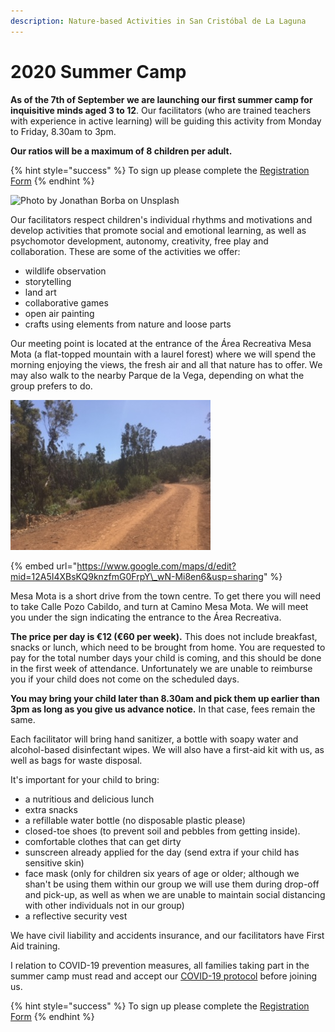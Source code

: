 ```yaml
---
description: Nature-based Activities in San Cristóbal de La Laguna
---
```


# 2020 Summer Camp

**As of the 7th of September we are launching our first summer camp for inquisitive minds aged 3 to 12**. Our facilitators \(who are trained teachers with experience in active learning\) will be guiding this activity from Monday to Friday, 8.30am to 3pm.

**Our ratios will be a maximum of 8 children per adult.**

{% hint style="success" %}
To sign up please complete the [Registration Form](https://docs.google.com/forms/d/e/1FAIpQLSelZ6a1N-EqSPdlRpixjyTK186TpEzkQXx2WQ9LJWgEVhlM4g/viewform?usp=sf_link)
{% endhint %}

![Photo by Jonathan Borba on Unsplash](.gitbook/assets/jonathan-borba-zfabk1ar5-a-unsplash.jpg)

Our facilitators respect children's individual rhythms and motivations and develop activities that promote social and emotional learning, as well as psychomotor development, autonomy, creativity, free play and collaboration. These are some of the activities we offer: 

* wildlife observation
* storytelling
* land art
* collaborative games
* open air painting
* crafts using elements from nature and loose parts 

Our meeting point is located at the entrance of the Área Recreativa Mesa Mota \(a flat-topped mountain with a laurel forest\) where we will spend the morning enjoying the views, the fresh air and all that nature has to offer. We may also walk to the nearby Parque de la Vega, depending on what the group prefers to do. 

![The &quot;eco-corridor&quot;, one of the hiking trails on Mesa Mota.](.gitbook/assets/image19.jpeg)

{% embed url="https://www.google.com/maps/d/edit?mid=12A5I4XBsKQ9knzfmG0FrpY\_wN-Mi8en6&usp=sharing" %}

Mesa  Mota is a short drive from the town centre. To get there you will need to take Calle Pozo Cabildo, and turn at Camino Mesa Mota. We will meet you under the sign indicating the entrance to the Área Recreativa.

**The price per day is €12 \(€60 per week\).** This does not include breakfast, snacks or lunch, which need to be brought from home. You are requested to pay for the total number days your child is coming, and this should be done in the first week of attendance. Unfortunately we are unable to reimburse you if your child does not come on the scheduled days.

**You may bring your child later than 8.30am and pick them up earlier than 3pm as long as you give us advance notice.** In that case, fees remain the same.

Each facilitator will bring hand sanitizer, a bottle with soapy water and alcohol-based disinfectant wipes. We will also have a first-aid kit with us, as well as bags for waste disposal. 

It's important for your child to bring:

* a nutritious and delicious lunch
* extra snacks
* a refillable water bottle \(no disposable plastic please\)
* closed-toe shoes \(to prevent soil and pebbles from getting inside\).
* comfortable clothes that can get dirty
* sunscreen already applied for the day \(send extra if your child has sensitive skin\)
* face mask \(only for children six years of age or older; although we shan't be using them within our group we will use them during drop-off and pick-up, as well as when we are unable to maintain social distancing with other individuals not in our group\)
* a reflective security vest

We have civil liability and accidents insurance, and our facilitators have First Aid training.

I relation to COVID-19 prevention measures, all families taking part in the summer camp must read and accept our [COVID-19 protocol](covid-19-prevention-protocol.md) before joining us.

{% hint style="success" %}
To sign up please complete the [Registration Form](https://docs.google.com/forms/d/e/1FAIpQLSelZ6a1N-EqSPdlRpixjyTK186TpEzkQXx2WQ9LJWgEVhlM4g/viewform?usp=sf_link)
{% endhint %}

